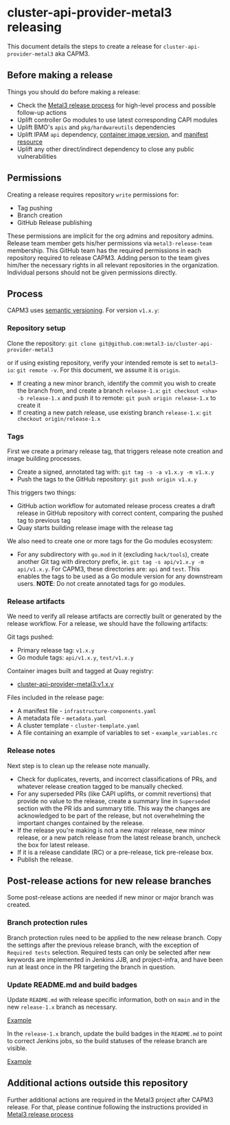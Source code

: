 # cluster-api-provider-metal3 releasing

This document details the steps to create a release for
`cluster-api-provider-metal3` aka CAPM3.

## Before making a release

Things you should do before making a release:

- Check the
  [Metal3 release process](https://github.com/metal3-io/metal3-docs/blob/main/processes/releasing.md)
  for high-level process and possible follow-up actions
- Uplift controller Go modules to use latest corresponding CAPI modules
- Uplift BMO's `apis` and `pkg/hardwareutils` dependencies
- Uplift IPAM `api` dependency,
  [container image version](https://github.com/metal3-io/cluster-api-provider-metal3/blob/main/config/ipam/image_patch.yaml),
  and [manifest resource](https://github.com/metal3-io/cluster-api-provider-metal3/blob/main/config/ipam/kustomization.yaml)
- Uplift any other direct/indirect dependency to close any public
  vulnerabilities

## Permissions

Creating a release requires repository `write` permissions for:

- Tag pushing
- Branch creation
- GitHub Release publishing

These permissions are implicit for the org admins and repository admins.
Release team member gets his/her permissions via `metal3-release-team`
membership. This GitHub team has the required permissions in each repository
required to release CAPM3. Adding person to the team gives him/her the necessary
rights  in all relevant repositories in the organization. Individual persons
should not be given permissions directly.

## Process

CAPM3 uses [semantic versioning](https://semver.org). For version `v1.x.y`:

### Repository setup

Clone the repository:
`git clone git@github.com:metal3-io/cluster-api-provider-metal3`

or if using existing repository, verify your intended remote is set to
`metal3-io`: `git remote -v`. For this document, we assume it is `origin`.

- If creating a new minor branch, identify the commit you wish to create the
  branch from, and create a branch `release-1.x`:
  `git checkout <sha> -b release-1.x` and push it to remote:
  `git push origin release-1.x` to create it
- If creating a new patch release, use existing branch `release-1.x`:
  `git checkout origin/release-1.x`

### Tags

First we create a primary release tag, that triggers release note creation and
image building processes.

- Create a signed, annotated tag with: `git tag -s -a v1.x.y -m v1.x.y`
- Push the tags to the GitHub repository: `git push origin v1.x.y`

This triggers two things:

- GitHub action workflow for automated release process creates a draft release
  in GitHub repository with correct content, comparing the pushed tag to
  previous tag
- Quay starts building release image with the release tag

We also need to create one or more tags for the Go modules ecosystem:

- For any subdirectory with `go.mod` in it (excluding `hack/tools`), create
  another Git tag with directory prefix, ie.
  `git tag -s api/v1.x.y -m api/v1.x.y`.
  For CAPM3, these directories are: `api` and `test`. This enables the
  tags to be used as a Go module version for any downstream users.
  **NOTE**: Do not create annotated tags for go modules.

### Release artifacts

We need to verify all release artifacts are correctly built or generated by
the release workflow. For a release, we should have the following artifacts:

Git tags pushed:

- Primary release tag: `v1.x.y`
- Go module tags: `api/v1.x.y`, `test/v1.x.y`

Container images built and tagged at Quay registry:

- [cluster-api-provider-metal3:v1.x.y](https://quay.io/repository/metal3-io/cluster-api-provider-metal3?tab=tags)

Files included in the release page:

- A manifest file - `infrastructure-components.yaml`
- A metadata file - `metadata.yaml`
- A cluster template - `cluster-template.yaml`
- A file containing an example of variables to set - `example_variables.rc`

### Release notes

Next step is to clean up the release note manually.

- Check for duplicates, reverts, and incorrect classifications of PRs, and
  whatever release creation tagged to be manually checked.
- For any superseded PRs (like CAPI uplifts, or commit revertions) that provide
  no value to the release, create a summary line in `Superseded` section with
  the PR ids and summary title. This way the changes are acknowledged to be part
  of the release, but not overwhelming the important changes contained by the
  release.
- If the release you're making is not a new major release, new minor release,
  or a new patch release from the latest release branch, uncheck the box for
  latest release.
- If it is a release candidate (RC) or a pre-release, tick pre-release box.
- Publish the release.

## Post-release actions for new release branches

Some post-release actions are needed if new minor or major branch was created.

### Branch protection rules

Branch protection rules need to be applied to the new release branch. Copy the
settings after the previous release branch, with the exception of
`Required tests` selection. Required tests can only be selected after new
keywords are implemented in Jenkins JJB, and project-infra, and have been run
at least once in the PR targeting the branch in question.

### Update README.md and build badges

Update `README.md` with release specific information, both on `main` and
in the new `release-1.x` branch as necessary.

[Example](https://github.com/metal3-io/cluster-api-provider-metal3/pull/949)

In the `release-1.x` branch, update the build badges in the `README.md` to point
to correct Jenkins jobs, so the build statuses of the release branch are
visible.

[Example](https://github.com/metal3-io/cluster-api-provider-metal3/pull/951)

## Additional actions outside this repository

Further additional actions are required in the Metal3 project after CAPM3
release. For that, please continue following the instructions provided in
[Metal3 release process](https://github.com/metal3-io/metal3-docs/blob/main/processes/releasing.md)
